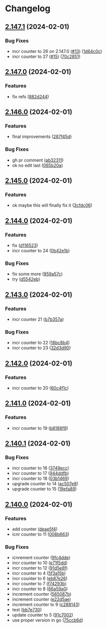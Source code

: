 # Changelog

## [2.147.1](https://github.com/hf/gotrue-release-please-test/compare/v2.147.0...v2.147.1) (2024-02-01)


### Bug Fixes

* incr counter to 26 on 2.147.0 ([#13](https://github.com/hf/gotrue-release-please-test/issues/13)) ([1d64c0c](https://github.com/hf/gotrue-release-please-test/commit/1d64c0cf452611fc226313326550cab08fcb781e))
* incr counter to 27 ([#15](https://github.com/hf/gotrue-release-please-test/issues/15)) ([70c2851](https://github.com/hf/gotrue-release-please-test/commit/70c28518abad3e0f010732dc1da5ae327051d1f7))

## [2.147.0](https://github.com/hf/gotrue-release-please-test/compare/v2.146.0...v2.147.0) (2024-02-01)


### Features

* fix refs ([882d244](https://github.com/hf/gotrue-release-please-test/commit/882d2444914dc3af191d926c683e5ab14989f3fd))

## [2.146.0](https://github.com/hf/gotrue-release-please-test/compare/v2.145.0...v2.146.0) (2024-02-01)


### Features

* final improvements ([287f45d](https://github.com/hf/gotrue-release-please-test/commit/287f45df10a6759a4c23d50ddca88acdbe593016))


### Bug Fixes

* gh pr comment ([ab32311](https://github.com/hf/gotrue-release-please-test/commit/ab32311df43cd7245628f9cc6aef9cb9e375f373))
* ok no edit last ([065b20a](https://github.com/hf/gotrue-release-please-test/commit/065b20a62d37c0b3eddd3e82dbd4f412ab319b1b))

## [2.145.0](https://github.com/hf/gotrue-release-please-test/compare/v2.144.0...v2.145.0) (2024-02-01)


### Features

* ok maybe this will finally fix it ([3cfdc06](https://github.com/hf/gotrue-release-please-test/commit/3cfdc06383b5267d5a3c8c824f49641aec4ee542))

## [2.144.0](https://github.com/hf/gotrue-release-please-test/compare/v2.143.0...v2.144.0) (2024-02-01)


### Features

* fix ([d116523](https://github.com/hf/gotrue-release-please-test/commit/d11652325f899b95e08c649b884f18283f49d37e))
* incr counter to 24 ([0b42e1b](https://github.com/hf/gotrue-release-please-test/commit/0b42e1b9f4d40701f93d733d542e04f77c5667f9))


### Bug Fixes

* fix some more ([959a57c](https://github.com/hf/gotrue-release-please-test/commit/959a57c11e553ed49c1702a4e20fdab96ba546bc))
* try ([d5542eb](https://github.com/hf/gotrue-release-please-test/commit/d5542eb9bcf9993dca3f89615926122cc419c202))

## [2.143.0](https://github.com/hf/gotrue-release-please-test/compare/v2.142.0...v2.143.0) (2024-02-01)


### Features

* incr counter 21 ([b7b357a](https://github.com/hf/gotrue-release-please-test/commit/b7b357acc8c4320ca72f632dbe4d28094ccf9914))


### Bug Fixes

* incr counter to 22 ([18bc8b4](https://github.com/hf/gotrue-release-please-test/commit/18bc8b4e1d3e6790e3a60ea4c7856462443a1fca))
* incr counter to 23 ([32d3d90](https://github.com/hf/gotrue-release-please-test/commit/32d3d907f6d85b615425431ea22c380b2cf2f71c))

## [2.142.0](https://github.com/hf/gotrue-release-please-test/compare/v2.141.0...v2.142.0) (2024-02-01)


### Features

* incr counter to 20 ([60c4f1c](https://github.com/hf/gotrue-release-please-test/commit/60c4f1ce790ba27898624a008270f6bc6155ddb4))

## [2.141.0](https://github.com/hf/gotrue-release-please-test/compare/v2.140.1...v2.141.0) (2024-02-01)


### Features

* incr counter to 19 ([b8188f9](https://github.com/hf/gotrue-release-please-test/commit/b8188f95723c10246b3d64fca07b2b0d6d5175e6))

## [2.140.1](https://github.com/hf/gotrue-release-please-test/compare/v2.140.0...v2.140.1) (2024-02-01)


### Bug Fixes

* incr counter to 16 ([3749ecc](https://github.com/hf/gotrue-release-please-test/commit/3749eccfad27d65ec8aee61aff6a521093364bcc))
* incr counter to 17 ([944ddfb](https://github.com/hf/gotrue-release-please-test/commit/944ddfbb4e7f652ec6e6d49e6fa838d6ffda9d89))
* incr counter to 18 ([03b1469](https://github.com/hf/gotrue-release-please-test/commit/03b1469652fe37c98f5d13d8ed129f43140dd88f))
* upgrade counter to 14 ([ac507e8](https://github.com/hf/gotrue-release-please-test/commit/ac507e8a57728fe7c85c11f39bdc7f976c74904a))
* upgrade counter to 15 ([19efa89](https://github.com/hf/gotrue-release-please-test/commit/19efa893fb135c8d773f1a287753ce3a40370be6))

## [2.140.0](https://github.com/hf/gotrue-release-please-test/compare/v2.139.1...v2.140.0) (2024-02-01)


### Features

* add counter ([deae5f4](https://github.com/hf/gotrue-release-please-test/commit/deae5f45383f67f6af509fca60f556a1fae6a997))
* icnr counter to 11 ([008b663](https://github.com/hf/gotrue-release-please-test/commit/008b66337020b51e94d64ebdda90840308b7e7c0))


### Bug Fixes

* icnrement counter ([9fc4dde](https://github.com/hf/gotrue-release-please-test/commit/9fc4dde9c76cb5f2b00b2e332302d5700dd52f9c))
* incr counter to 10 ([e71f5dd](https://github.com/hf/gotrue-release-please-test/commit/e71f5dd594e4e335a3b85fd334c29ae5d3530577))
* incr counter to 12 ([91d5e8f](https://github.com/hf/gotrue-release-please-test/commit/91d5e8f2cf33edda7a8faf7468bdf64dd2f52b45))
* incr counter to 4 ([5f3a15b](https://github.com/hf/gotrue-release-please-test/commit/5f3a15b24b72c9648351a38841cb2b08004b84b3))
* incr counter to 6 ([eb87e26](https://github.com/hf/gotrue-release-please-test/commit/eb87e266beb878aa7083c8146f3b09fa26ae3cf5))
* incr counter to 7 ([f74293b](https://github.com/hf/gotrue-release-please-test/commit/f74293b3fb32ca3fcf263ea32275505fffbcad31))
* incr counter to 8 ([66a59a0](https://github.com/hf/gotrue-release-please-test/commit/66a59a048fde072075814b6a162f7d6a5cec70d2))
* increment counter ([565087b](https://github.com/hf/gotrue-release-please-test/commit/565087b0294ad0d1b8b2aa7c117f5f0458b0e70e))
* increment counter ([e22d5ae](https://github.com/hf/gotrue-release-please-test/commit/e22d5ae2b93494d3cf59e0dfdd675ab3437976d3))
* increment counter to 9 ([c288143](https://github.com/hf/gotrue-release-please-test/commit/c2881438e969dcea35f97b6157308fffbd0d9bdc))
* test ([bb7e730](https://github.com/hf/gotrue-release-please-test/commit/bb7e730142af94356e1e234bdb0d892bd04c2b7e))
* update counter to 5 ([91c7002](https://github.com/hf/gotrue-release-please-test/commit/91c70020911058f4e4e2d7513ead8f4e302c699f))
* use proper version in go ([75ccb6d](https://github.com/hf/gotrue-release-please-test/commit/75ccb6de950508ed9f1ccca003d5832c0554ed34))
